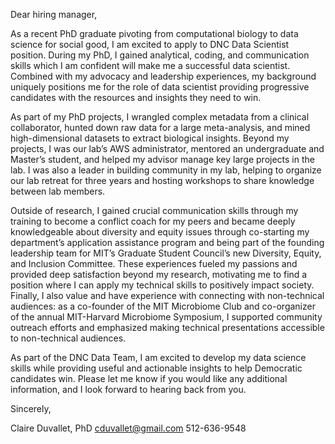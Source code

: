 Dear hiring manager,

As a recent PhD graduate pivoting from computational biology to data science for social good, I am excited to apply to DNC Data Scientist position. During my PhD, I gained analytical, coding, and communication skills which I am confident will make me a successful data scientist. Combined with my advocacy and leadership experiences, my background uniquely positions me for the role of data scientist providing progressive candidates with the resources and insights they need to win.

As part of my PhD projects, I wrangled complex metadata from a clinical collaborator, hunted down raw data for a large meta-analysis, and mined high-dimensional datasets to extract biological insights. Beyond my projects, I was our lab’s AWS administrator, mentored an undergraduate and Master’s student, and helped my advisor manage key large projects in the lab. I was also a leader in building community in my lab, helping to organize our lab retreat for three years and hosting workshops to share knowledge between lab members.

Outside of research, I gained crucial communication skills through my training to become a conflict coach for my peers and became deeply knowledgeable about diversity and equity issues through co-starting my department’s application assistance program and being part of the founding leadership team for MIT’s Graduate Student Council’s new Diversity, Equity, and Inclusion Committee. These experiences fueled my passions and provided deep satisfaction beyond my research, motivating me to find a position where I can apply my technical skills to positively impact society. Finally, I also value and have experience with connecting with non-technical audiences: as a co-founder of the MIT Microbiome Club and co-organizer of the annual MIT-Harvard Microbiome Symposium, I supported community outreach efforts and emphasized making technical presentations accessible to non-technical audiences.

As part of the DNC Data Team, I am excited to develop my data science skills while providing useful and actionable insights to help Democratic candidates win. Please let me know if you would like any additional information, and I look forward to hearing back from you.

Sincerely,

Claire Duvallet, PhD
cduvallet@gmail.com
512-636-9548
